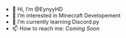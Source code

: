- 👋 Hi, I’m @EynyyHD
- 👀 I’m interested in Minecraft Developement
- 🌱 I’m currently learning Discord.py
- 📫 How to reach me: _Coming Soon_


<!---
EynyyHD/EynyyHD is a ✨ special ✨ repository because its `README.md` (this file) appears on your GitHub profile.
You can click the Preview link to take a look at your changes.
--->
